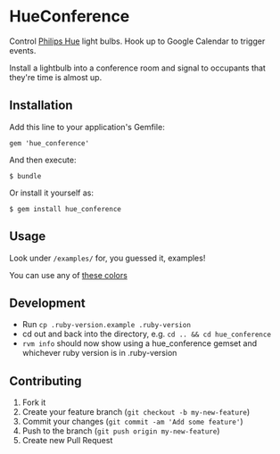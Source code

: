 # HueConference

Control [Philips Hue](https://www.meethue.com/en-US) light bulbs. Hook up to
Google Calendar to trigger events.

Install a lightbulb into a conference room and signal to occupants that they're
time is almost up.

## Installation

Add this line to your application's Gemfile:

    gem 'hue_conference'

And then execute:

    $ bundle

Or install it yourself as:

    $ gem install hue_conference

## Usage

Look under `/examples/` for, you guessed it, examples!

You can use any of [these colors](http://color.rubyforge.org/Color/RGB.html)

## Development

* Run `cp .ruby-version.example .ruby-version`
* cd out and back into the directory, e.g. `cd .. && cd hue_conference`
* `rvm info` should now show using a hue_conference gemset and whichever ruby
  version is in .ruby-version

## Contributing

1. Fork it
2. Create your feature branch (`git checkout -b my-new-feature`)
3. Commit your changes (`git commit -am 'Add some feature'`)
4. Push to the branch (`git push origin my-new-feature`)
5. Create new Pull Request

